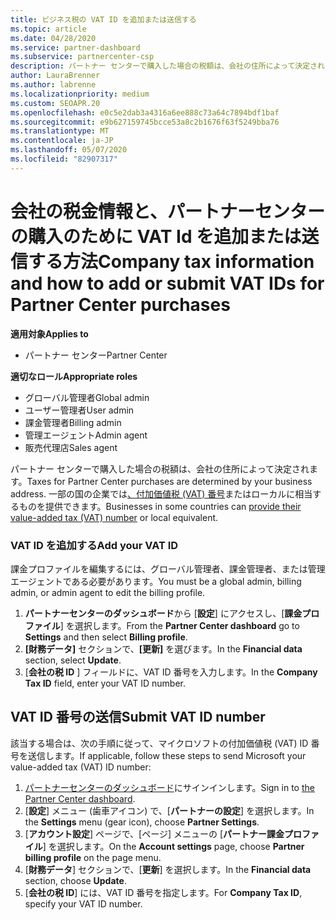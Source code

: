 ```yaml
---
title: ビジネス税の VAT ID を追加または送信する
ms.topic: article
ms.date: 04/28/2020
ms.service: partner-dashboard
ms.subservice: partnercenter-csp
description: パートナー センターで購入した場合の税額は、会社の住所によって決定されます。 一部の国では、企業が VAT 番号またはそれに相当するものをシステムに入力できます。
author: LauraBrenner
ms.author: labrenne
ms.localizationpriority: medium
ms.custom: SEOAPR.20
ms.openlocfilehash: e0c5e2dab3a4316a6ee888c73a64c7894bdf1baf
ms.sourcegitcommit: e9b627159745bcce53a8c2b1676f63f5249bba76
ms.translationtype: MT
ms.contentlocale: ja-JP
ms.lasthandoff: 05/07/2020
ms.locfileid: "82907317"
---
```

# <a name="company-tax-information-and-how-to-add-or-submit-vat-ids-for-partner-center-purchases"></a><span data-ttu-id="af152-104">会社の税金情報と、パートナーセンターの購入のために VAT Id を追加または送信する方法</span><span class="sxs-lookup"><span data-stu-id="af152-104">Company tax information and how to add or submit VAT IDs for Partner Center purchases</span></span>

<span data-ttu-id="af152-105">**適用対象**</span><span class="sxs-lookup"><span data-stu-id="af152-105">**Applies to**</span></span>

- <span data-ttu-id="af152-106">パートナー センター</span><span class="sxs-lookup"><span data-stu-id="af152-106">Partner Center</span></span>

<span data-ttu-id="af152-107">**適切なロール**</span><span class="sxs-lookup"><span data-stu-id="af152-107">**Appropriate roles**</span></span>
-   <span data-ttu-id="af152-108">グローバル管理者</span><span class="sxs-lookup"><span data-stu-id="af152-108">Global admin</span></span>
-   <span data-ttu-id="af152-109">ユーザー管理者</span><span class="sxs-lookup"><span data-stu-id="af152-109">User admin</span></span>
-   <span data-ttu-id="af152-110">課金管理者</span><span class="sxs-lookup"><span data-stu-id="af152-110">Billing admin</span></span>
-   <span data-ttu-id="af152-111">管理エージェント</span><span class="sxs-lookup"><span data-stu-id="af152-111">Admin agent</span></span>
-   <span data-ttu-id="af152-112">販売代理店</span><span class="sxs-lookup"><span data-stu-id="af152-112">Sales agent</span></span>

<span data-ttu-id="af152-113">パートナー センターで購入した場合の税額は、会社の住所によって決定されます。</span><span class="sxs-lookup"><span data-stu-id="af152-113">Taxes for Partner Center purchases are determined by your business address.</span></span> <span data-ttu-id="af152-114">一部の国の企業では[、付加価値税 (VAT) 番号](#submit-vat-id-number)またはローカルに相当するものを提供できます。</span><span class="sxs-lookup"><span data-stu-id="af152-114">Businesses in some countries can [provide their value-added tax (VAT) number](#submit-vat-id-number) or local equivalent.</span></span>

### <a name="add-your-vat-id"></a><span data-ttu-id="af152-115">VAT ID を追加する</span><span class="sxs-lookup"><span data-stu-id="af152-115">Add your VAT ID</span></span>

<span data-ttu-id="af152-116">課金プロファイルを編集するには、グローバル管理者、課金管理者、または管理エージェントである必要があります。</span><span class="sxs-lookup"><span data-stu-id="af152-116">You must be a global admin, billing admin, or admin agent to  edit the billing profile.</span></span>

1.  <span data-ttu-id="af152-117">**パートナーセンターのダッシュボード**から [**設定**] にアクセスし、[**課金プロファイル**] を選択します。</span><span class="sxs-lookup"><span data-stu-id="af152-117">From the **Partner Center dashboard** go to  **Settings** and then select **Billing profile**.</span></span>
2.  <span data-ttu-id="af152-118">**[財務データ]** セクションで、**[更新]** を選びます。</span><span class="sxs-lookup"><span data-stu-id="af152-118">In the **Financial data** section, select **Update**.</span></span>
3.  <span data-ttu-id="af152-119">[**会社の税 ID** ] フィールドに、VAT ID 番号を入力します。</span><span class="sxs-lookup"><span data-stu-id="af152-119">In the **Company Tax ID** field, enter your VAT ID number.</span></span>

## <a name="submit-vat-id-number"></a><span data-ttu-id="af152-120">VAT ID 番号の送信</span><span class="sxs-lookup"><span data-stu-id="af152-120">Submit VAT ID number</span></span>

<span data-ttu-id="af152-121">該当する場合は、次の手順に従って、マイクロソフトの付加価値税 (VAT) ID 番号を送信します。</span><span class="sxs-lookup"><span data-stu-id="af152-121">If applicable, follow these steps to send Microsoft your value-added tax (VAT) ID number:</span></span>

1. <span data-ttu-id="af152-122">[パートナーセンターのダッシュボード](https://partner.microsoft.com/dashboard/)にサインインします。</span><span class="sxs-lookup"><span data-stu-id="af152-122">Sign in to [the Partner Center dashboard](https://partner.microsoft.com/dashboard/).</span></span>
2. <span data-ttu-id="af152-123">[**設定**] メニュー (歯車アイコン) で、[**パートナーの設定**] を選択します。</span><span class="sxs-lookup"><span data-stu-id="af152-123">In the **Settings** menu (gear icon), choose **Partner Settings**.</span></span>
3. <span data-ttu-id="af152-124">[**アカウント設定**] ページで、[ページ] メニューの [**パートナー課金プロファイル**] を選択します。</span><span class="sxs-lookup"><span data-stu-id="af152-124">On the **Account settings** page, choose **Partner billing profile** on the page menu.</span></span>
4. <span data-ttu-id="af152-125">[**財務データ**] セクションで、[**更新**] を選択します。</span><span class="sxs-lookup"><span data-stu-id="af152-125">In the **Financial data** section, choose **Update**.</span></span>
5. <span data-ttu-id="af152-126">[**会社の税 ID**] には、VAT ID 番号を指定します。</span><span class="sxs-lookup"><span data-stu-id="af152-126">For **Company Tax ID**, specify your VAT ID number.</span></span>
